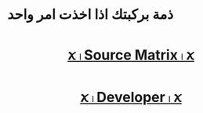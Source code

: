 # ذمة بركبتك اذا اخذت امر واحد
# <p align="center" style="color:#cb3349" > [ꪎ 𓏺 Source Matrix 𓏺 ꪎ](https://telegram.me/source_matrixr)
# <p align="center" style="color:#cb3349" > [ꪎ 𓏺 Developer 𓏺 ꪎ](https://telegram.me/FFlXlX)